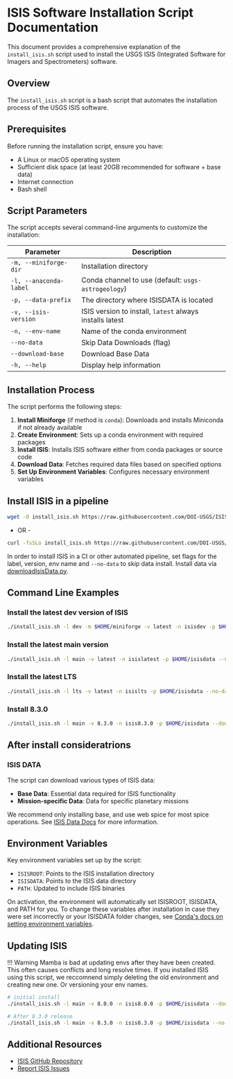 # ISIS Software Installation Script Documentation

This document provides a comprehensive explanation of the `install_isis.sh` script used to install the USGS ISIS (Integrated Software for Imagers and Spectrometers) software.

## Overview

The `install_isis.sh` script is a bash script that automates the installation process of the USGS ISIS software.

## Prerequisites

Before running the installation script, ensure you have:

- A Linux or macOS operating system
- Sufficient disk space (at least 20GB recommended for software + base data)
- Internet connection
- Bash shell

## Script Parameters

The script accepts several command-line arguments to customize the installation:

| Parameter | Description |
|-----------|-------------|
| `-m, --miniforge-dir` | Installation directory |
| `-l, --anaconda-label` | Conda channel to use (default: `usgs-astrogeology`) |
| `-p, --data-prefix`    | The directory where ISISDATA is located |
| `-v, --isis-version` | ISIS version to install, `latest` always installs latest |
| `-n, --env-name` | Name of the conda environment |
| `--no-data` | Skip Data Downloads (flag) |
| `--download-base` | Download Base Data |
| `-h, --help` | Display help information |

## Installation Process

The script performs the following steps:

1. **Install Miniforge** (if method is `conda`): Downloads and installs Miniconda if not already available
2. **Create Environment**: Sets up a conda environment with required packages
3. **Install ISIS**: Installs ISIS software either from conda packages or source code
4. **Download Data**: Fetches required data files based on specified options
5. **Set Up Environment Variables**: Configures necessary environment variables

## Install ISIS in a pipeline

```bash 
wget -O install_isis.sh https://raw.githubusercontent.com/DOI-USGS/ISIS3/refs/heads/dev/isis/scripts/install_isis.sh"
```
- OR - 

```bash
curl -fsSLo install_isis.sh https://raw.githubusercontent.com/DOI-USGS/ISIS3/refs/heads/dev/isis/scripts/install_isis.sh" 
```
In order to install ISIS in a CI or other automated pipeline, set flags for the label, version, env name and `--no-data` to skip data install. Install data via [downloadIsisData.py](isis-data-area.md). 

## Command Line Examples 

### Install the latest dev version of ISIS 

```bash
./install_isis.sh -l dev -m $HOME/miniforge -v latest -n isisdev -p $HOME/isisdata --no-data
```

### Install the latest main version 

```bash 
./install_isis.sh -l main -v latest -n isislatest -p $HOME/isisdata --no-data
```

### Install the latest LTS 

```bash 
./install_isis.sh -l lts -v latest -n isislts -p $HOME/isisdata --no-data
```

### Install 8.3.0 

```bash
./install_isis.sh -l main -v 8.3.0 -n isis8.3.0 -p $HOME/isisdata --download-base
```

## After install consideratrions 

### ISIS DATA

The script can download various types of ISIS data:

- **Base Data**: Essential data required for ISIS functionality
- **Mission-specific Data**: Data for specific planetary missions

We recommend only installing base, and use web spice for most spice operations. See [ISIS Data Docs](isis-data-area.md) for more information.

## Environment Variables

Key environment variables set up by the script:

- `ISISROOT`: Points to the ISIS installation directory
- `ISISDATA`: Points to the ISIS data directory
- `PATH`: Updated to include ISIS binaries

On activation, the environment will automatically set ISISROOT, ISISDATA, and PATH for you. To change these variables after installation in case they were set incorrectly or your ISISDATA folder changes, see [Conda's docs on setting environment variables](https://docs.conda.io/projects/conda/en/latest/user-guide/tasks/manage-environments.html#saving-environment-variables). 

## Updating ISIS

!!! Warning
    Mamba is bad at updating envs after they have been created. This often causes conflicts and long resolve times. If you installed ISIS using this script, we reccomnend simply deleting the old environment and creating new one. Or versioning your env names. 


```bash 
# initial install 
./install_isis.sh -l main -v 8.0.0 -n isis8.0.0 -p $HOME/isisdata --download-base

# After 8.3.0 release 
./install_isis.sh -l main -v 8.3.0 -n isis8.3.0 -p $HOME/isisdata --no-data
```


## Additional Resources

- [ISIS GitHub Repository](https://github.com/USGS-Astrogeology/ISIS3)
- [Report ISIS Issues](https://github.com/DOI-USGS/ISIS3/issues)

